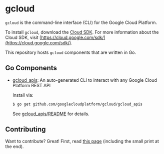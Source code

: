 # gcloud

`gcloud` is the command-line interface (CLI) for the Google Cloud Platform.

To install `gcloud`, download the [Cloud SDK](https://cloud.google.com/sdk/#Quick_Start).  For more information about the Cloud SDK, visit [https://cloud.google.com/sdk/](https://cloud.google.com/sdk/).

This repository hosts `gcloud` components that are written in Go.

## Go Components

* [gcloud_apis](https://github.com/GoogleCloudPlatform/gcloud/tree/master/gcloud_apis): An auto-generated CLI to interact with any Google Cloud Platform REST API

	Install via:
	```sh
	$ go get github.com/googlecloudplatform/gcloud/gcloud_apis
	```

	See [gcloud_apis/README](https://github.com/GoogleCloudPlatform/gcloud/blob/master/gcloud_apis/README) for details.

## Contributing

Want to contribute? Great! First, read [this page](https://github.com/GoogleCloudPlatform/gcloud/blob/master/CONTRIBUTING) (including the small print at the end).